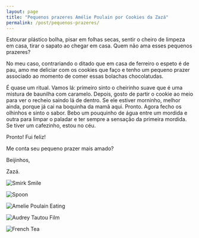 ```yaml
---
layout: page
title: "Pequenos prazeres Amélie Poulain por Cookies da Zazá"
permalink: /post/pequenos-prazeres/
---
```


Estourar plástico bolha, pisar em folhas secas, sentir o cheiro de limpeza em casa, tirar o sapato ao chegar em casa. Quem não ama esses pequenos prazeres?

No meu caso, contrariando o ditado que em casa de ferreiro o espeto é de pau, amo me deliciar com os cookies que faço e tenho um pequeno prazer associado ao momento de comer essas bolachas chocolatudas.

É quase um ritual. Vamos lá: primeiro sinto o cheirinho suave que é uma mistura de baunilha com caramelo. Depois, gosto de partir o cookie ao meio para ver o recheio saindo lá de dentro. Se ele estiver morninho, melhor ainda, porque já cai na boquinha da mamã aqui. Pronto. Agora fecho os olhinhos e sinto o sabor. Bebo um pouquinho de água entre um mordida e outra para limpar o paladar e ter sempre a sensação da primeira mordida. Se tiver um cafezinho, estou no céu.

Pronto! Fui feliz!

Me conta seu pequeno prazer mais amado?


Beijinhos, 

Zazá.


![Smirk Smile](https://media.giphy.com/media/dPs8RINcf0Fnq/giphy.gif)

![Spoon](https://media.giphy.com/media/14fbNNlDpxjEnS/giphy.gif)

![Amelie Poulain Eating](https://media.giphy.com/media/ztual9lejc64w/giphy.gif)

![Audrey Tautou Film](https://media.giphy.com/media/aXDTKeAR4tPPy/giphy.gif)

![French Tea](https://media.giphy.com/media/wZnKWhlvXil2M/giphy.gif)
